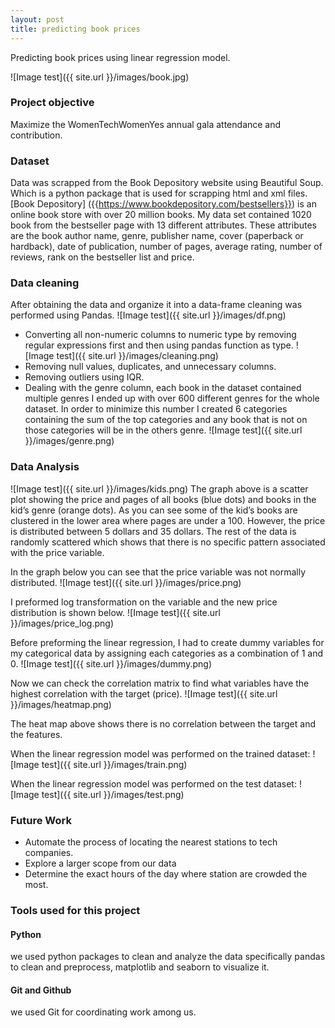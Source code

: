 ```yaml
---
layout: post
title: predicting book prices
---
```


Predicting book prices using linear regression model.

![Image test]({{ site.url }}/images/book.jpg)


### Project objective
Maximize the WomenTechWomenYes annual gala attendance and contribution.

### Dataset
Data was scrapped from the Book Depository website using Beautiful Soup. Which is a python package that is used for scrapping html and xml files. [Book Depository] ({{https://www.bookdepository.com/bestsellers}}) is an online book store with over 20 million books. My data set contained 1020 book from the bestseller page with 13 different attributes. These attributes are the book author name, genre, publisher name, cover (paperback or hardback), date of publication, number of pages, average rating, number of reviews, rank on the bestseller list and price.


### Data cleaning
After obtaining the data and organize it into a data-frame cleaning was performed using Pandas.
![Image test]({{ site.url }}/images/df.png)
*  Converting all non-numeric columns to numeric type by removing regular expressions first and then using pandas function as type.
![Image test]({{ site.url }}/images/cleaning.png)
* Removing null values, duplicates, and unnecessary columns.
* Removing outliers using IQR.
* Dealing with the genre column, each book in the dataset contained multiple genres I ended up with over 600 different genres for the whole dataset. In order to minimize this number I created 6 categories containing the sum of the top categories and any book that is not on those categories will be in the others genre.
![Image test]({{ site.url }}/images/genre.png)


### Data Analysis
![Image test]({{ site.url }}/images/kids.png)
The graph above is a scatter plot showing the price and pages of all books (blue dots) and books in the kid’s genre (orange dots). As you can see some of the kid’s books are clustered in the lower area where pages are under a 100. However, the price is distributed between 5 dollars and 35 dollars. The rest of the data is randomly scattered which shows that there is no specific pattern associated with the price variable.

In the graph below you can see that the price variable was not normally distributed.
![Image test]({{ site.url }}/images/price.png)

I preformed log transformation on the variable and the new price distribution is shown below.
![Image test]({{ site.url }}/images/price_log.png)

Before preforming the linear regression, I had to create dummy variables for my categorical data by assigning each categories as a combination of 1 and 0.
![Image test]({{ site.url }}/images/dummy.png)

Now we can check the correlation matrix to find what variables have the highest correlation with the target (price).
![Image test]({{ site.url }}/images/heatmap.png)

The heat map above shows there is no correlation between the target and the features.

When the linear regression model was performed on the trained dataset:
![Image test]({{ site.url }}/images/train.png)

When the linear regression model was performed on the test dataset:
![Image test]({{ site.url }}/images/test.png)

### Future Work

* Automate the process of locating the nearest stations to tech companies.
* Explore a larger scope from our data
* Determine the exact hours of the day where station are crowded the most.  



### Tools used for this project

#### Python
we used python packages to clean and analyze the data specifically pandas to clean and preprocess, matplotlib and seaborn to visualize it.

#### Git and Github
we used Git for coordinating work among us.
